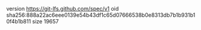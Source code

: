 version https://git-lfs.github.com/spec/v1
oid sha256:888a22ac6eee0139e54b43df1c65d07666538b0e8313db7b1b931b10f4b1b811
size 19657
